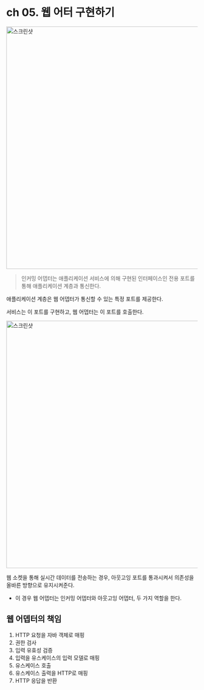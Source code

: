 # ch 05. 웹 어터 구현하기

<img width="637" alt="스크린샷" src="https://github.com/ruthetum/study/assets/59307414/10c481c9-278d-4e46-9aed-7bc43ba549a2">

> 인커밍 어뎁터는 애플리케이션 서비스에 의해 구현된 인터페이스인 전용 포트를 통해 애플리케이션 계층과 통신한다.

애플리케이션 계층은 웹 어뎁터가 통신할 수 있는 특정 포트를 제공한다.

서비스는 이 포트를 구현하고, 웹 어뎁터는 이 포트를 호출한다.

<img width="650" alt="스크린샷" src="https://github.com/ruthetum/study/assets/59307414/10fd0b07-b97e-405b-9301-0dd741d9a571">

웹 소켓을 통해 실시간 데이터를 전송하는 경우, 아웃고잉 포트를 통과시켜서 의존성을 올바른 방향으로 유지시켜준다.
- 이 경우 웹 어뎁터는 인커밍 어뎁터와 아웃고잉 어뎁터, 두 가지 역할을 한다.

## 웹 어뎁터의 책임

1. HTTP 요청을 자바 객체로 매핑
2. 권한 검사
3. 입력 유효성 검증
4. 입력을 유스케이스의 입력 모델로 매핑
5. 유스케이스 호출
6. 유스케이스 출력을 HTTP로 매핑
7. HTTP 응답을 반환